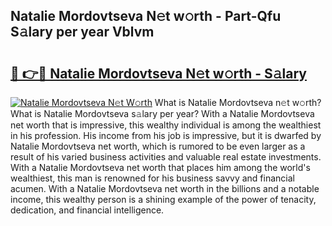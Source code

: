 ## Natalie Mordovtseva N𝚎t w𝚘rth - Part-Qfu S𝚊lary per year Vblvm

# <h2><a href="http://gc2q32c.nevu.top/?p=Natalie+Mordovtseva">🔗 👉🔴 Natalie Mordovtseva N𝚎t w𝚘rth - S𝚊lary</a></h2>

[![Natalie Mordovtseva N𝚎t W𝚘rth](https://i.imgur.com/Oavwk0R.jpeg)](http://gc2q32c.nevu.top/?p=Natalie+Mordovtseva)
What is Natalie Mordovtseva n𝚎t w𝚘rth? What is Natalie Mordovtseva s𝚊lary per year?
With a Natalie Mordovtseva net worth that is impressive, this wealthy individual is among the wealthiest in his profession. His income from his job is impressive, but it is dwarfed by Natalie Mordovtseva net worth, which is rumored to be even larger as a result of his varied business activities and valuable real estate investments. With a Natalie Mordovtseva net worth that places him among the world's wealthiest, this man is renowned for his business savvy and financial acumen. With a Natalie Mordovtseva net worth in the billions and a notable income, this wealthy person is a shining example of the power of tenacity, dedication, and financial intelligence.
